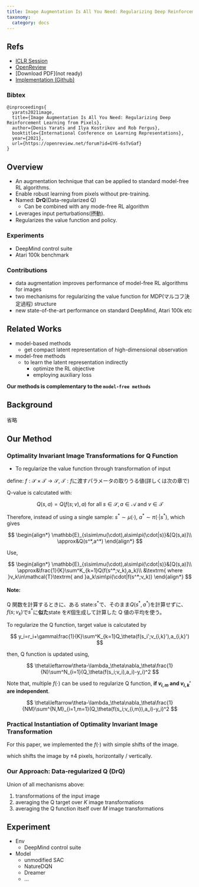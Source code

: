 ```yaml
---
title: Image Augmentation Is All You Need: Regularizing Deep Reinforcement Learning from Pixels
taxonomy:
  category: docs
---
```


## Refs

- [ICLR Session](https://iclr.cc/virtual/2021/poster/3188)
- [OpenReview](https://openreview.net/forum?id=GY6-6sTvGaf)
- [Download PDF](not ready)
- [Implementation (Github)](https://github.com/denisyarats/drq)

### Bibtex

```text
@inproceedings{
  yarats2021image,
  title={Image Augmentation Is All You Need: Regularizing Deep Reinforcement Learning from Pixels},
  author={Denis Yarats and Ilya Kostrikov and Rob Fergus},
  booktitle={International Conference on Learning Representations},
  year={2021},
  url={https://openreview.net/forum?id=GY6-6sTvGaf}
}
```

## Overview

- An augmentation technique that can be applied to standard model-free RL algorithms.
- Enable robust learning from pixels without pre-training.
- Named: **DrQ**(Data-regularized Q)
  - Can be combined with any mode-free RL algorithm
- Leverages input perturbations(摂動).
- Regularizes the value function and policy.

### Experiments

- DeepMind control suite
- Atari 100k benchmark

### Contributions

- data augmentation improves performance of model-free RL algorithms for images
- two mechanisms for regularizing the value function for MDP(マルコフ決定過程) structure
- new state-of-the-art performance on standard DeepMind, Atari 100k etc

## Related Works

- model-based methods
  - get compact latent representation of high-dimensional observation
- model-free methods
  - to learn the latent representation indirectly
    - optimize the RL objective
    - employing auxiliary loss

**Our methods is complementary to the `model-free methods`**

## Background

省略

## Our Method

### Optimality Invariant Image Transformations for Q Function

- To regularize the value function through transformation of input

define: $f:\mathcal{S}\times\mathcal{T}\rightarrow\mathcal{S}$, $\mathcal{T}:f$に渡すパラメータの取りうる値(詳しくは次の章で)

Q-value is calcutated with:

$$
Q(s,a)=Q(f(s;v),a)\textrm{ for all }s\in \mathcal{S},a\in\mathcal{A}\textrm{ and }v\in\mathcal{T}
$$

Therefore, instead of using a single sample: $s^*\sim\mu(\cdot)$, $a^*\sim\pi(\cdot|s^*)$, which gives

$$
\begin{align*}
  \mathbb{E}_{s\sim\mu(\cdot),a\sim\pi(\cdot|s)}&[Q(s,a)]\\
  \approx&Q(s^*,a^*)
\end{align*}
$$

Use,

$$
\begin{align*}
  \mathbb{E}_{s\sim\mu(\cdot),a\sim\pi(\cdot|s)}&[Q(s,a)]\\
  \approx&\frac{1}{K}\sum^K_{k=1}Q(f(s^*;v_k),a_k)\\
  &\textrm{ where }v_k\in\mathcal{T}\textrm{ and }a_k\sim\pi(\cdot|f(s^*;v_k))
\end{align*}
$$

#### Note:

Q 関数を計算するときに、ある state:$s^*$で、そのまま$Q(s^*,a^*)$を計算せずに、$f(s;v_k)$で$s^*$に**似た**state を$K$個生成して計算した Q 値の平均を使う。

To regularize the Q function, target value is calcutated by

$$
y_i=r_i+\gamma\frac{1}{K}\sum^K_{k=1}Q_\theta(f(s_i';v_{i,k}'),a_{i,k}')
$$

then, Q function is updated using,

$$
\theta\leftarrow\theta-\lambda_\theta\nabla_\theta\frac{1}{N}\sum^N_{i=1}(Q_\theta(f(s_i;v_i),a_i)-y_i)^2
$$

Note that, multiple $f(\cdot)$ can be used to regularize Q function, **if $v_{i,m}$ and $v_{i,k}'$ are independent**.

$$
\theta\leftarrow\theta-\lambda_\theta\nabla_\theta\frac{1}{NM}\sum^{N,M}_{i=1,m=1}(Q_\theta(f(s_i;v_{i,m}),a_i)-y_i)^2
$$

### Practical Instantiation of Optimality Invariant Image Transformation

For this paper, we implemented the $f(\cdot)$ with simple shifts of the image.

which shifts the image by $\pm 4$ pixels, horizontally / vertically.

### Our Approach: Data-regularized Q (**DrQ**)

Union of all mechanisms above:

1. transformations of the input image
1. averaging the Q target over $K$ image transformations
1. averaging the Q function itself over $M$ image transformations

## Experiment

- Env
  - DeepMind control suite
- Model
  - unmodified SAC
  - NatureDQN
  - Dreamer
  - ...
